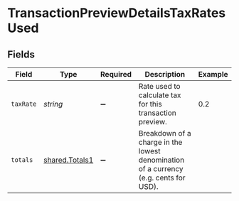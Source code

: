 # TransactionPreviewDetailsTaxRatesUsed


## Fields

| Field                                                                                | Type                                                                                 | Required                                                                             | Description                                                                          | Example                                                                              |
| ------------------------------------------------------------------------------------ | ------------------------------------------------------------------------------------ | ------------------------------------------------------------------------------------ | ------------------------------------------------------------------------------------ | ------------------------------------------------------------------------------------ |
| `taxRate`                                                                            | *string*                                                                             | :heavy_minus_sign:                                                                   | Rate used to calculate tax for this transaction preview.                             | 0.2                                                                                  |
| `totals`                                                                             | [shared.Totals1](../../../sdk/models/shared/totals1.md)                              | :heavy_minus_sign:                                                                   | Breakdown of a charge in the lowest denomination of a currency (e.g. cents for USD). |                                                                                      |